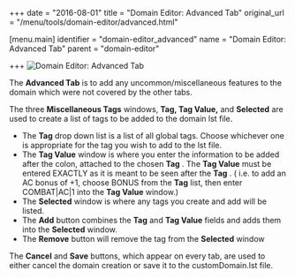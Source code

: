 +++
date = "2016-08-01"
title = "Domain Editor: Advanced Tab"
original_url = "/menu/tools/domain-editor/advanced.html"

[menu.main]
    identifier = "domain-editor_advanced"
    name = "Domain Editor: Advanced Tab"
    parent = "domain-editor"
    
+++
![Domain Editor: Advanced
Tab](../../../images/editors/domain/advancedtab.png)

The **Advanced Tab** is to add any uncommon/miscellaneous features to
the domain which were not covered by the other tabs.

The three **Miscellaneous Tags** windows, **Tag, Tag Value,** and
**Selected** are used to create a list of tags to be added to the domain
lst file.

-   The **Tag** drop down list is a list of all global tags. Choose
    whichever one is appropriate for the tag you wish to add to the
    lst file.
-   The **Tag Value** window is where you enter the information to be
    added after the colon, attached to the chosen **Tag** . The **Tag
    Value** must be entered EXACTLY as it is meant to be seen after the
    **Tag** . ( i.e. to add an AC bonus of +1, choose BONUS from the
    **Tag** list, then enter COMBAT|AC|1 into the **Tag Value** window.)
-   The **Selected** window is where any tags you create and add will
    be listed.
-   The **Add** button combines the **Tag** and **Tag Value** fields and
    adds them into the **Selected** window.
-   The **Remove** button will remove the tag from the **Selected**
    window

The **Cancel** and **Save** buttons, which appear on every tab, are used
to either cancel the domain creation or save it to the customDomain.lst
file.



